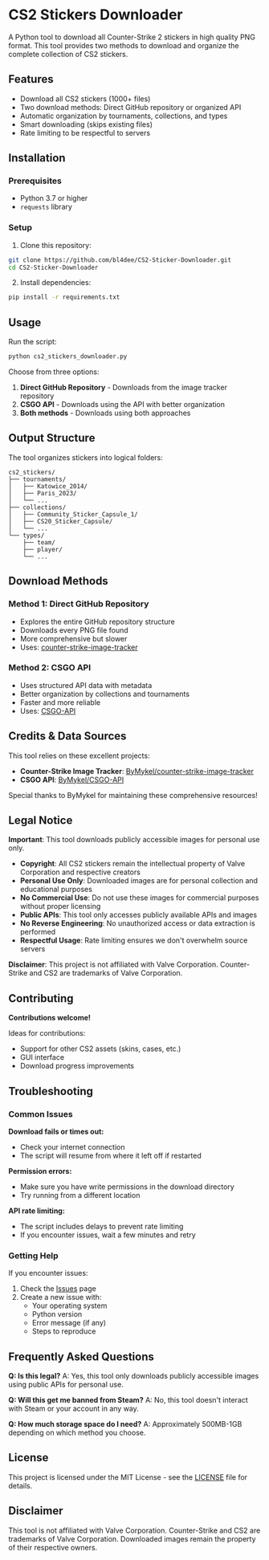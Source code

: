 # CS2 Stickers Downloader

A Python tool to download all Counter-Strike 2 stickers in high quality PNG format. This tool provides two methods to download and organize the complete collection of CS2 stickers.

## Features

-  Download all CS2 stickers (1000+ files)
-  Two download methods: Direct GitHub repository or organized API
-  Automatic organization by tournaments, collections, and types
-  Smart downloading (skips existing files)
-  Rate limiting to be respectful to servers

## Installation

### Prerequisites
- Python 3.7 or higher
- `requests` library

### Setup
1. Clone this repository:
```bash
git clone https://github.com/bl4dee/CS2-Sticker-Downloader.git
cd CS2-Sticker-Downloader
```

2. Install dependencies:
```bash
pip install -r requirements.txt
```

## Usage

Run the script:
```bash
python cs2_stickers_downloader.py
```

Choose from three options:
1. **Direct GitHub Repository** - Downloads from the image tracker repository
2. **CSGO API** - Downloads using the API with better organization
3. **Both methods** - Downloads using both approaches

## Output Structure

The tool organizes stickers into logical folders:

```
cs2_stickers/
├── tournaments/
│   ├── Katowice_2014/
│   ├── Paris_2023/
│   └── ...
├── collections/
│   ├── Community_Sticker_Capsule_1/
│   ├── CS20_Sticker_Capsule/
│   └── ...
└── types/
    ├── team/
    ├── player/
    └── ...
```

## Download Methods

### Method 1: Direct GitHub Repository
- Explores the entire GitHub repository structure
- Downloads every PNG file found
- More comprehensive but slower
- Uses: [counter-strike-image-tracker](https://github.com/ByMykel/counter-strike-image-tracker)

### Method 2: CSGO API
- Uses structured API data with metadata
- Better organization by collections and tournaments
- Faster and more reliable
- Uses: [CSGO-API](https://github.com/ByMykel/CSGO-API)

## Credits & Data Sources

This tool relies on these excellent projects:

- **Counter-Strike Image Tracker**: [ByMykel/counter-strike-image-tracker](https://github.com/ByMykel/counter-strike-image-tracker)
- **CSGO API**: [ByMykel/CSGO-API](https://github.com/ByMykel/CSGO-API)

Special thanks to ByMykel for maintaining these comprehensive resources!

## Legal Notice

 **Important**: This tool downloads publicly accessible images for personal use only.

- **Copyright**: All CS2 stickers remain the intellectual property of Valve Corporation and respective creators
- **Personal Use Only**: Downloaded images are for personal collection and educational purposes
- **No Commercial Use**: Do not use these images for commercial purposes without proper licensing
- **Public APIs**: This tool only accesses publicly available APIs and images
- **No Reverse Engineering**: No unauthorized access or data extraction is performed
- **Respectful Usage**: Rate limiting ensures we don't overwhelm source servers

**Disclaimer**: This project is not affiliated with Valve Corporation. Counter-Strike and CS2 are trademarks of Valve Corporation.

## Contributing

**Contributions welcome!**

Ideas for contributions:
- Support for other CS2 assets (skins, cases, etc.)
- GUI interface
- Download progress improvements

## Troubleshooting

### Common Issues

**Download fails or times out:**
- Check your internet connection
- The script will resume from where it left off if restarted

**Permission errors:**
- Make sure you have write permissions in the download directory
- Try running from a different location

**API rate limiting:**
- The script includes delays to prevent rate limiting
- If you encounter issues, wait a few minutes and retry

### Getting Help

If you encounter issues:
1. Check the [Issues](https://github.com/bl4dee/cs2-stickers-downloader/issues) page
2. Create a new issue with:
   - Your operating system
   - Python version
   - Error message (if any)
   - Steps to reproduce

## Frequently Asked Questions

**Q: Is this legal?**
A: Yes, this tool only downloads publicly accessible images using public APIs for personal use.

**Q: Will this get me banned from Steam?**
A: No, this tool doesn't interact with Steam or your account in any way.

**Q: How much storage space do I need?**
A: Approximately 500MB-1GB depending on which method you choose.

## License

This project is licensed under the MIT License - see the [LICENSE](LICENSE) file for details.

## Disclaimer

This tool is not affiliated with Valve Corporation. Counter-Strike and CS2 are trademarks of Valve Corporation. Downloaded images remain the property of their respective owners.
